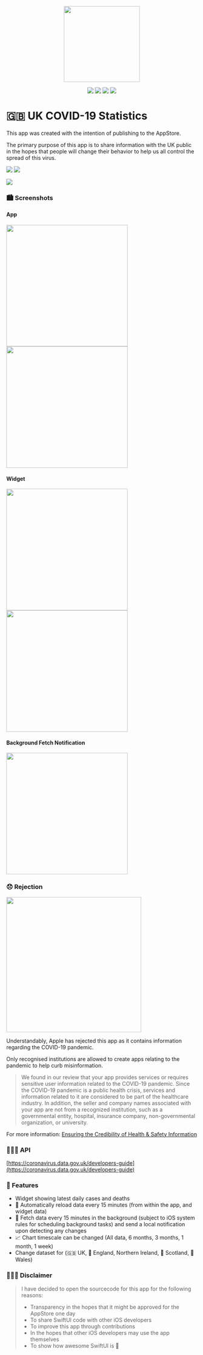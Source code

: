 <p align="center"><img src="images/IconPrettified.png" width="200"></p>

<p align="center">
    <img src="https://img.shields.io/badge/iOS-14.0+-blue.svg" />
    <img src="https://img.shields.io/badge/Xcode-12.0+-brightgreen.svg" />
    <img src="https://img.shields.io/badge/Swift-5.3-orange.svg" />
    <img src="https://img.shields.io/badge/SwiftUI-2.0-red.svg" />
</p>

# 🇬🇧 UK COVID-19 Statistics
This app was created with the intention of publishing to the AppStore.

The primary purpose of this app is to share information with the UK public in the hopes that people will change their behavior to help us all control the spread of this virus.

<img src="images/scroll.gif"/> <img src="images/countries.gif"/>

<img src="images/widget.gif"/>

### 🏙 Screenshots

#### App

<img src="images/countries.png" width="320"/> <img src="images/deaths.png" width="320"/>

#### Widget

<img src="images/widgets.png" width="320"/> <img src="images/home.png" width="320"/>

#### Background Fetch Notification

<img src="images/notification.png" width="320"/>

### 😞 Rejection

<img src="images/rejection.png" width="356"/>

Understandably, Apple has rejected this app as it contains information regarding the COVID-19 pandemic.

Only recognised institutions are allowed to create apps relating to the pandemic to help curb misinformation.

> We found in our review that your app provides services or requires sensitive user information related to the COVID-19 pandemic. Since the COVID-19 pandemic is a public health crisis, services and information related to it are considered to be part of the healthcare industry. In addition, the seller and company names associated with your app are not from a recognized institution, such as a governmental entity, hospital, insurance company, non-governmental organization, or university.  

For more information: [Ensuring the Credibility of Health & Safety Information](https://developer.apple.com/news/?id=03142020a)

### 👨🏻‍💻 API

[https://coronavirus.data.gov.uk/developers-guide](https://coronavirus.data.gov.uk/developers-guide)

### 🧐 Features

- Widget showing latest daily cases and deaths
- 🔄 Automatically reload data every 15 minutes (from within the app, and widget data)
- 🔔 Fetch data every 15 minutes in the background (subject to iOS system rules for scheduling background tasks) and send a local notification upon detecting any changes
- 📈 Chart timescale can be changed (All data, 6 months, 3 months, 1 month, 1 week)
- Change dataset for (🇬🇧 UK, 🏴󠁧󠁢󠁥󠁮󠁧󠁿 England, Northern Ireland, 🏴󠁧󠁢󠁳󠁣󠁴󠁿 Scotland, 🏴󠁧󠁢󠁷󠁬󠁳󠁿 Wales)

### 👨🏻‍⚖️ Disclaimer

> I have decided to open the sourcecode for this app for the following reasons:
>
> - Transparency in the hopes that it might be approved for the AppStore one day
> - To share SwiftUI code with other iOS developers
> - To improve this app through contributions
> - In the hopes that other iOS developers may use the app themselves
> - To show how awesome SwiftUI is 🥳
